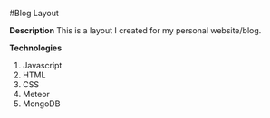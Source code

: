 #Blog Layout

**Description**
This is a layout I created for my personal website/blog.

**Technologies**
1. Javascript
2. HTML
3. CSS
4. Meteor
5. MongoDB